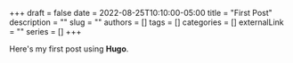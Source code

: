 +++ 
draft = false
date = 2022-08-25T10:10:00-05:00
title = "First Post"
description = ""
slug = ""
authors = []
tags = []
categories = []
externalLink = ""
series = []
+++

Here's my first post using **Hugo**.
